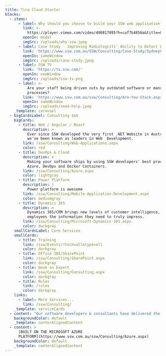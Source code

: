 ```yaml
---
title: Tina Cloud Starter
blocks:
  - items:
      - label: Why should you choose to build your SSW web application?
        link: >-
          https://player.vimeo.com/video/400817895?h=caf7b4856a&title=0&byline=0&portrait=0&playsinline=0&autoplay=1&autopause=0&app_id=122963
        openIn: modal
        imgSrc: /uploads/why-ssw.jpeg
      - label: Case Study - Improving Radiologists' Ability to Detect Breast Cancer
        link: 'https://www.ssw.com.au/SSW/Consulting/Case-Study/SydneyUni.aspx'
        openIn: sameWindow
        imgSrc: /uploads/case-study.jpeg
      - label: SSW TV
        link: 'https://tv.ssw.com/'
        openIn: newWindow
        imgSrc: /uploads/ssw-tv.png
      - label: >-
          Are your staff being driven nuts by outdated software or manual
          processes?
        link: 'https://www.ssw.com.au/ssw/Consulting/Are-You-Stuck.aspx'
        openIn: sameWindow
        imgSrc: /uploads/need-help.jpeg
    _template: carousel
  - bigCardsLabel: Consulting $$$
    bigCards:
      - title: Web / Angular / React
        description: >
          Ever since SSW developed the very first .NET Website in Australia,
          we've been known as leaders in Web  Development.
        link: /ssw/Consulting/Web-Applications.aspx
        color: red
      - title: DevOps & Cloud
        description: >
          Making your software ships by using SSW developers' best practices in
          Azure, DevOps and Docker Containers.
        link: /ssw/Consulting/Azure.aspx
        color: lightgray
      - title: Power Platform
        description: |
          Power platform is awesome
        link: /ssw/Consulting/Mobile-Application-Development.aspx
        color: mediumgray
      - title: Dynamics 365
        description: >
          Dynamics 365/CRM brings new levels of customer intelligence, providing
          employees the information they need to truly impress.
        link: /ssw/Consulting/Microsoft-Dynamics-365.aspx
        color: darkgray
    smallCardsLabel: Core Services
    smallCards:
      - title: Training
        link: /ssw/Events/?tech=all&type=all
        color: darkgray
      - title: Office 365/SharePoint
        link: /ssw/Consulting/SharePoint.aspx
        color: darkgray
      - title: Book an Expert
        link: /ssw/Consulting/Consulting.aspx
        color: darkgray
      - title: Rules
        link: /rules
        color: darkgray
    links:
      - label: More Services...
        link: /ssw/Consulting/
    _template: serviceCards
  - content: "Our software developers & consultants have delivered the best in the business to more than 1,400 clients in 15 countries.\_[Read more](https://www.ssw.com.au/ssw/company/AboutUs.aspx)\n"
    backgroundColor: default
    _template: centerAlignedContent
  - content: >
      [BUILT ON THE MICROSOFT AZURE
      PLATFORM](https://www.ssw.com.au/ssw/Consulting/Azure.aspx)
    backgroundColor: default
    _template: centerAlignedContent
---
```



